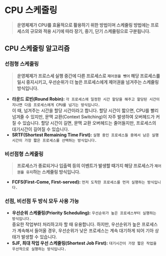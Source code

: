 # CPU 스케줄링
> **운영체제가 CPU를 효율적으로 활용하기 위한 방법이며 스케줄링 방법에는 프로세스의 규모와 적용 시기에 따라 장기, 중기, 단기 스케줄링으로 구분됩니다.**

## CPU 스케줄링 알고리즘
### 선점형 스케줄링
> **운영체제가 프로스세 실행 중간에 다른 프로세스로 `제어권을 뺏어` 해당 프로세스를 일시 중지시키고, 우선순위가 더 높은 프로세스에게 제어권을 넘겨주는 스케줄링 방식입니다.**
- **라운드 로빈(Round Robin):** `각 프로세스에 일정한 시간 할당을 해주고 할당된 시간이 지나면 다음 프로세스에게 CPU를 넘기는 방식입니다.`   
이 때, 넘겨주는 시간을 할당 시간이라고 합니다. 할당 시간이 짧으면, CPU를 빨리 넘겨줄 수 있지만, 문맥 교환(Context Switching)이 자주 발생하여 오버헤드가 커질 수 있습니다. 할당 시간이 길면, 문맥 교환 오버헤드는 줄어들지만, 프로세스의 대기시간이 길어질 수 있습니다.
- **SRTF(Shortest Remaining Time First):**  `실행 중인 프로세스들 중에서 남은 실행 시간이 가장 짧은 프로세스를 선택하는 방식입니다.`

### 비선점형 스케줄링
> **프로세스가 종료되거나 입출력 등의 이벤트가 발생할 때가지 해당 프로세스가 `제어권을 유지`하는 스케줄링 방식입니다.**
- **FCFS(First-Come, First-served):** `먼저 도착한 프로세스를 먼저 실행하는 방식입니다.`

### 선점, 비선점 두 방식 모두 사용 가능
- **우선순위 스케줄링(Priority Scheduling):** `우선순위가 높은 프로세스부터 실행하는 방식입니다.`   
중요한 작업부터 처리하고자 할 때 유용합니다. 하지만, 우선순위가 높은 프로세스가 계속해서 들어올 경우, 우선순위가 낮은 프로세스는 계속 대기하게 되어 기아 상태가 발생할 수 있습니다.
- **SJF, 최대 작업 우선 스케줄링(Shortest Job First):** `대기시간이 가장 짧은 작업을 우선적으로 실행하는 방식입니다.`
